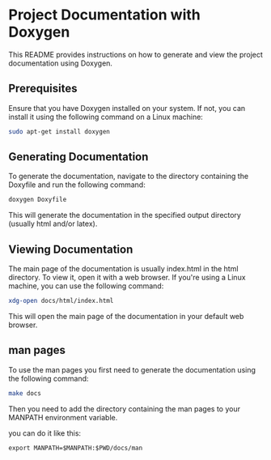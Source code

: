 # Project Documentation with Doxygen

This README provides instructions on how to generate and view the project documentation using Doxygen.

## Prerequisites

Ensure that you have Doxygen installed on your system. If not, you can install it using the following command on a Linux machine:

```bash
sudo apt-get install doxygen
```

## Generating Documentation

To generate the documentation, navigate to the directory containing the Doxyfile and run the following command:

```bash
doxygen Doxyfile
```

This will generate the documentation in the specified output directory (usually html and/or latex).

## Viewing Documentation

The main page of the documentation is usually index.html in the html directory. To view it, open it with a web browser. If you're using a Linux machine, you can use the following command:

```bash
xdg-open docs/html/index.html
```

This will open the main page of the documentation in your default web browser.

## man pages

To use the man pages you first need to generate the documentation using the following command:

```bash
make docs
```

Then you need to add the directory containing the man pages to your MANPATH environment variable.

you can do it like this:

```shell
export MANPATH=$MANPATH:$PWD/docs/man
```
